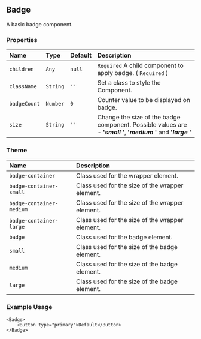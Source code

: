 ## Badge

A basic badge component.

### Properties
| Name | Type | Default | Description |
|:-----|:-----|:-----|:-----|
| `children` | `Any` | `null` | `Required` A child component to apply badge. ( `Required` ) |
| `className` | `String` | `''` | Set a class to style the Component. |
| `badgeCount` | `Number` | `0` | Counter value to be displayed on badge.  |
| `size` | `String` | `''` | Change the size of the badge component. Possible values are - **'*small* '**, **'*medium* '** and **'*large* '** |

### Theme

| Name     | Description|
|:---------|:-----------|
| `badge-container` | Class used for the wrapper element.|
| `badge-container-small` | Class used for the size of the wrapper element. |
| `badge-container-medium`   | Class used for the size of the wrapper element. |
| `badge-container-large`   | Class used for the size of the wrapper element. |
| `badge`   | Class used for the badge element. |
| `small`   | Class used for the size of the badge element. |
| `medium`   | Class used for the size of the badge element. |
| `large`   | Class used for the size of the badge element. |

### Example Usage
```
<Badge>
    <Button type="primary">Default</Button>
</Badge>
```
